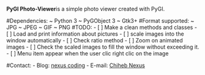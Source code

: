 **PyGI Photo-Viewer**is a simple photo viewer created with PyGI.

#Dependencies:
    ~ Python 3
    ~ PyGObject 3
    ~ Gtk3+
#Format supported:
    ~ JPG
    ~ JPEG
    ~ GIF
    ~ PNG
#TODO:
    - [ ] Make a clean methods and classes
    - [ ] Load and print information about pictures
    - [ ] scale images into the window automatically
    - [ ] Check ratio method
    - [ ] Zoom on animated images
    - [ ] Check the scaled images to fill the window without exceeding it.
    - [ ] Menu item appear when the user clic right clic on the image 

#Contact:
    - Blog: [nexus coding](nexus-coding.blogspot.com)
    - E-mail: [Chiheb Nexus](mailto://chihebnexus@gmail.com)

